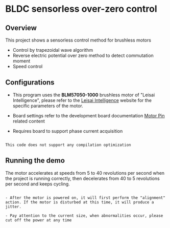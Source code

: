 # BLDC sensorless over-zero control

## Overview

This project shows a sensorless control method for brushless motors
- Control by trapezoidal wave algorithm
- Reverse electric potential over zero method to detect commutation moment
- Speed control

## Configurations

- This program uses the **BLM57050-1000** brushless motor of "Leisai Intelligence", please refer to the [Leisai Intelligence](https://leisai.com/) website for the specific parameters of the motor.

- Board settings refer to the development board documentation [Motor Pin](lab_board_motor_ctrl_pin) related content

- Requires board to support phase current acquisition

```{note}

This code does not support any compilation optimization

```


## Running the demo

The motor accelerates at speeds from 5 to 40 revolutions per second when the project is running correctly, then decelerates from 40 to 5 revolutions per second and keeps cycling.

```{warning}

- After the motor is powered on, it will first perform the "alignment" action. If the motor is disturbed at this time, it will produce a jitter.

- Pay attention to the current size, when abnormalities occur, please cut off the power at any time

```

